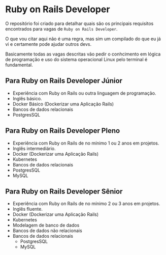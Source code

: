 # Ruby on Rails Developer

O repositório foi criado para detalhar quais são os principais requisitos
encontrados para vagas de ``Ruby on Rails Developer``.

O que vou citar aqui não é uma regra, mas sim um compilado do que eu já vi e
certamente pode ajudar outros devs.

Basicamente todas as vagas descritas vão pedir o conhcimento em lógica de
programação e uso do sistema operacional Linux pelo terminal é fundamental.

## Para Ruby on Rails Developer Júnior
- Experiência com Ruby on Rails ou outra linguagem de programação.
- Inglês básico.
- Docker Básico (Dockerizar uma Aplicação Rails)
- Bancos de dados relacionais
 - PostgresSQL

## Para Ruby on Rails Developer Pleno
- Experiência com Ruby on Rails de no mínimo 1 ou 2 anos em projetos.
- Inglês intermediário.
- Docker (Dockerizar uma Aplicação Rails)
- Kubernetes
- Bancos de dados relacionais
 - PostgresSQL
 - MySQL

## Para Ruby on Rails Developer Sênior
- Experiência com Ruby on Rails de no mínimo 2 ou 3 anos em projetos.
- Inglês fluente.
- Docker (Dockerizar uma Aplicação Rails)
- Kubernetes
- Modelagem de banco de dados
- Bancos de dados não relacionais
- Bancos de dados relacionais
  - PostgresSQL
  - MySQL
